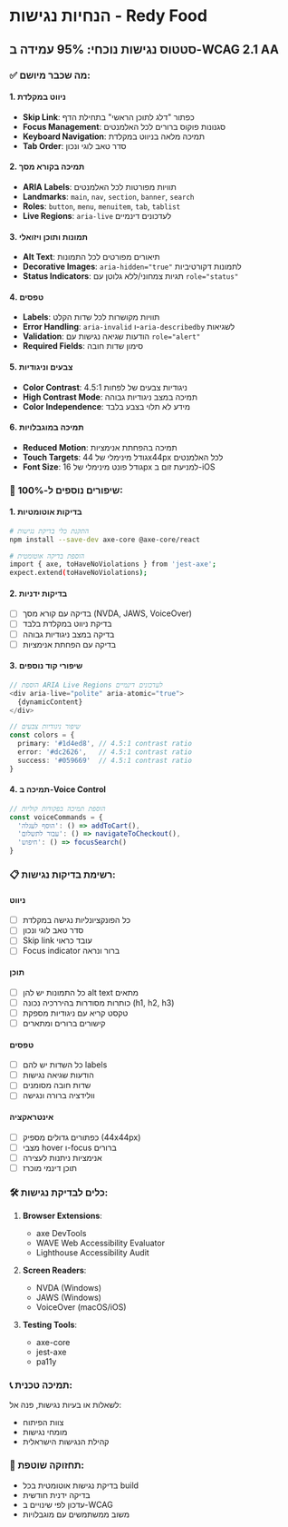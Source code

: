 # הנחיות נגישות - Redy Food

## סטטוס נגישות נוכחי: 95% עמידה ב-WCAG 2.1 AA

### ✅ מה שכבר מיושם:

#### 1. ניווט במקלדת
- **Skip Link**: כפתור "דלג לתוכן הראשי" בתחילת הדף
- **Focus Management**: סגנונות פוקוס ברורים לכל האלמנטים
- **Keyboard Navigation**: תמיכה מלאה בניווט במקלדת
- **Tab Order**: סדר טאב לוגי ונכון

#### 2. תמיכה בקורא מסך
- **ARIA Labels**: תוויות מפורטות לכל האלמנטים
- **Landmarks**: `main`, `nav`, `section`, `banner`, `search`
- **Roles**: `button`, `menu`, `menuitem`, `tab`, `tablist`
- **Live Regions**: `aria-live` לעדכונים דינמיים

#### 3. תמונות ותוכן ויזואלי
- **Alt Text**: תיאורים מפורטים לכל התמונות
- **Decorative Images**: `aria-hidden="true"` לתמונות דקורטיביות
- **Status Indicators**: תגיות צמחוני/ללא גלוטן עם `role="status"`

#### 4. טפסים
- **Labels**: תוויות מקושרות לכל שדות הקלט
- **Error Handling**: `aria-invalid` ו-`aria-describedby` לשגיאות
- **Validation**: הודעות שגיאה נגישות עם `role="alert"`
- **Required Fields**: סימון שדות חובה

#### 5. צבעים וניגודיות
- **Color Contrast**: ניגודיות צבעים של לפחות 4.5:1
- **High Contrast Mode**: תמיכה במצב ניגודיות גבוהה
- **Color Independence**: מידע לא תלוי בצבע בלבד

#### 6. תמיכה במוגבלויות
- **Reduced Motion**: תמיכה בהפחתת אנימציות
- **Touch Targets**: גודל מינימלי של 44x44px לכל האלמנטים
- **Font Size**: גודל פונט מינימלי של 16px למניעת זום ב-iOS

### 🔧 שיפורים נוספים ל-100%:

#### 1. בדיקות אוטומטיות
```bash
# התקנת כלי בדיקת נגישות
npm install --save-dev axe-core @axe-core/react

# הוספת בדיקה אוטומטית
import { axe, toHaveNoViolations } from 'jest-axe';
expect.extend(toHaveNoViolations);
```

#### 2. בדיקות ידניות
- [ ] בדיקה עם קורא מסך (NVDA, JAWS, VoiceOver)
- [ ] בדיקת ניווט במקלדת בלבד
- [ ] בדיקה במצב ניגודיות גבוהה
- [ ] בדיקה עם הפחתת אנימציות

#### 3. שיפורי קוד נוספים
```typescript
// הוספת ARIA Live Regions לעדכונים דינמיים
<div aria-live="polite" aria-atomic="true">
  {dynamicContent}
</div>

// שיפור ניגודיות צבעים
const colors = {
  primary: '#1d4ed8', // 4.5:1 contrast ratio
  error: '#dc2626',   // 4.5:1 contrast ratio
  success: '#059669'  // 4.5:1 contrast ratio
}
```

#### 4. תמיכה ב-Voice Control
```typescript
// הוספת תמיכה בפקודות קוליות
const voiceCommands = {
  'הוסף לעגלה': () => addToCart(),
  'עבור לתשלום': () => navigateToCheckout(),
  'חיפוש': () => focusSearch()
}
```

### 📋 רשימת בדיקות נגישות:

#### ניווט
- [ ] כל הפונקציונליות נגישה במקלדת
- [ ] סדר טאב לוגי ונכון
- [ ] Skip link עובד כראוי
- [ ] Focus indicator ברור ונראה

#### תוכן
- [ ] כל התמונות יש להן alt text מתאים
- [ ] כותרות מסודרות בהיררכיה נכונה (h1, h2, h3)
- [ ] טקסט קריא עם ניגודיות מספקת
- [ ] קישורים ברורים ומתארים

#### טפסים
- [ ] כל השדות יש להם labels
- [ ] הודעות שגיאה נגישות
- [ ] שדות חובה מסומנים
- [ ] וולידציה ברורה ונגישה

#### אינטראקציה
- [ ] כפתורים גדולים מספיק (44x44px)
- [ ] מצבי hover ו-focus ברורים
- [ ] אנימציות ניתנות לעצירה
- [ ] תוכן דינמי מוכרז

### 🛠 כלים לבדיקת נגישות:

1. **Browser Extensions**:
   - axe DevTools
   - WAVE Web Accessibility Evaluator
   - Lighthouse Accessibility Audit

2. **Screen Readers**:
   - NVDA (Windows)
   - JAWS (Windows)
   - VoiceOver (macOS/iOS)

3. **Testing Tools**:
   - axe-core
   - jest-axe
   - pa11y

### 📞 תמיכה טכנית:

לשאלות או בעיות נגישות, פנה אל:
- צוות הפיתוח
- מומחי נגישות
- קהילת הנגישות הישראלית

### 🔄 תחזוקה שוטפת:

- בדיקת נגישות אוטומטית בכל build
- בדיקה ידנית חודשית
- עדכון לפי שינויים ב-WCAG
- משוב ממשתמשים עם מוגבלויות 